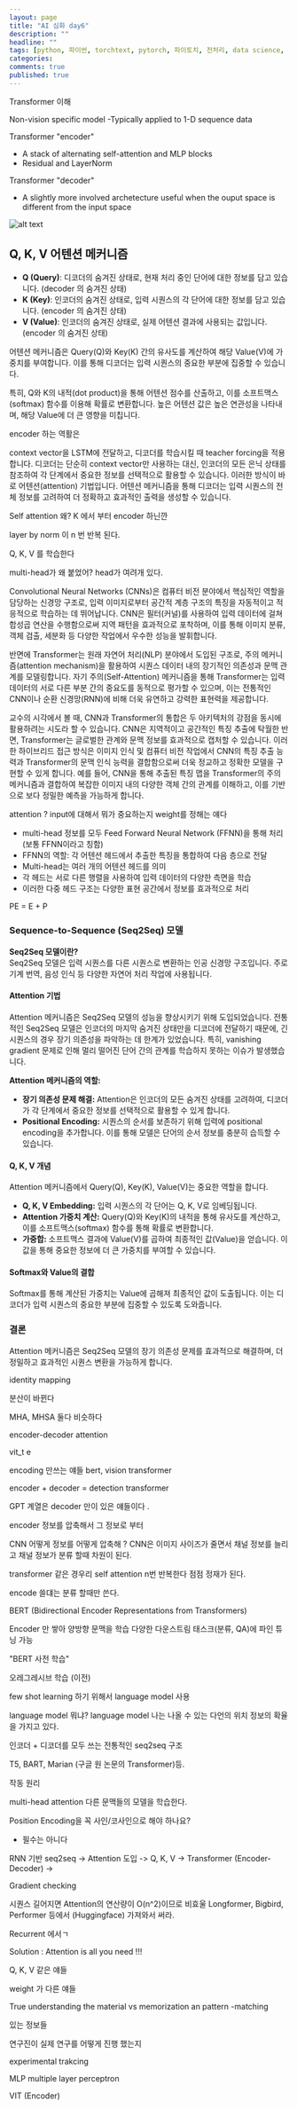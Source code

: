 ```yaml
---
layout: page
title: "AI 심화 day6"
description: ""
headline: ""
tags: [python, 파이썬, torchtext, pytorch, 파이토치, 전처리, data science, 데이터 분석, 딥러닝, 딥러닝 자격증, 머신러닝, 빅데이터]
categories: 
comments: true
published: true
---
```




Transformer 이해

Non-vision specific model
-Typically applied to 1-D sequence data

Transformer "encoder"

- A stack of alternating self-attention and MLP blocks
- Residual and LayerNorm

Transformer "decoder"

- A slightly more involved archetecture useful when the ouput space is different from the input space

![alt text](http://jalammar.github.io/images/t/transformer_decoding_2.gif)

## Q, K, V 어텐션 메커니즘

- **Q (Query)**: 디코더의 숨겨진 상태로, 현재 처리 중인 단어에 대한 정보를 담고 있습니다. (decoder 의 숨겨진 상태)
- **K (Key)**: 인코더의 숨겨진 상태로, 입력 시퀀스의 각 단어에 대한 정보를 담고 있습니다. (encoder 의 숨겨진 상태)
- **V (Value)**: 인코더의 숨겨진 상태로, 실제 어텐션 결과에 사용되는 값입니다. (encoder 의 숨겨진 상태)

어텐션 메커니즘은 Query(Q)와 Key(K) 간의 유사도를 계산하여 해당 Value(V)에 가중치를 부여합니다. 이를 통해 디코더는 입력 시퀀스의 중요한 부분에 집중할 수 있습니다.

특히, Q와 K의 내적(dot product)을 통해 어텐션 점수를 산출하고, 이를 소프트맥스(softmax) 함수를 이용해 확률로 변환합니다. 높은 어텐션 값은 높은 연관성을 나타내며, 해당 Value에 더 큰 영향을 미칩니다.

encoder 하는 역활은

context vector을 LSTM에 전달하고, 디코더를 학습시킬 때 teacher forcing을 적용합니다. 디코더는 단순히 context vector만 사용하는 대신, 인코더의 모든 은닉 상태를 참조하여 각 단계에서 중요한 정보를 선택적으로 활용할 수 있습니다. 이러한 방식이 바로 어텐션(attention) 기법입니다. 어텐션 메커니즘을 통해 디코더는 입력 시퀀스의 전체 정보를 고려하여 더 정확하고 효과적인 출력을 생성할 수 있습니다.

Self attention  왜? K 에서 부터 encoder 하닌깐

layer by norm 이  n 번 반복 된다.

Q, K, V 를 학습한다

multi-head가 왜 붙었어? head가 여려개 있다.

Convolutional Neural Networks (CNNs)은 컴퓨터 비전 분야에서 핵심적인 역할을 담당하는 신경망 구조로, 입력 이미지로부터 공간적 계층 구조의 특징을 자동적이고 적응적으로 학습하는 데 뛰어납니다. CNN은 필터(커널)를 사용하여 입력 데이터에 걸쳐 합성곱 연산을 수행함으로써 지역 패턴을 효과적으로 포착하며, 이를 통해 이미지 분류, 객체 검출, 세분화 등 다양한 작업에서 우수한 성능을 발휘합니다.

반면에 Transformer는 원래 자연어 처리(NLP) 분야에서 도입된 구조로, 주의 메커니즘(attention mechanism)을 활용하여 시퀀스 데이터 내의 장기적인 의존성과 문맥 관계를 모델링합니다. 자기 주의(Self-Attention) 메커니즘을 통해 Transformer는 입력 데이터의 서로 다른 부분 간의 중요도를 동적으로 평가할 수 있으며, 이는 전통적인 CNN이나 순환 신경망(RNN)에 비해 더욱 유연하고 강력한 표현력을 제공합니다.

교수의 시각에서 볼 때, CNN과 Transformer의 통합은 두 아키텍처의 강점을 동시에 활용하려는 시도라 할 수 있습니다. CNN은 지역적이고 공간적인 특징 추출에 탁월한 반면, Transformer는 글로벌한 관계와 문맥 정보를 효과적으로 캡처할 수 있습니다. 이러한 하이브리드 접근 방식은 이미지 인식 및 컴퓨터 비전 작업에서 CNN의 특징 추출 능력과 Transformer의 문맥 인식 능력을 결합함으로써 더욱 정교하고 정확한 모델을 구현할 수 있게 합니다. 예를 들어, CNN을 통해 추출된 특징 맵을 Transformer의 주의 메커니즘과 결합하여 복잡한 이미지 내의 다양한 객체 간의 관계를 이해하고, 이를 기반으로 보다 정밀한 예측을 가능하게 합니다.

attention ?
 input에 대해서 뭐가 중요하는지 weight를 정해는 얘다

- multi-head 정보를 모두 Feed Forward Neural Network (FFNN)을 통해 처리 (보통 FFNN이라고 칭함)
- FFNN의 역할: 각 어텐션 헤드에서 추출한 특징을 통합하여 다음 층으로 전달
- Multi-head는 여러 개의 어텐션 헤드를 의미
- 각 헤드는 서로 다른 행렬을 사용하여 입력 데이터의 다양한 측면을 학습
- 이러한 다중 헤드 구조는 다양한 표현 공간에서 정보를 효과적으로 처리

PE = E + P

### Sequence-to-Sequence (Seq2Seq) 모델

**Seq2Seq 모델이란?**  
Seq2Seq 모델은 입력 시퀀스를 다른 시퀀스로 변환하는 인공 신경망 구조입니다. 주로 기계 번역, 음성 인식 등 다양한 자연어 처리 작업에 사용됩니다.

#### Attention 기법

Attention 메커니즘은 Seq2Seq 모델의 성능을 향상시키기 위해 도입되었습니다. 전통적인 Seq2Seq 모델은 인코더의 마지막 숨겨진 상태만을 디코더에 전달하기 때문에, 긴 시퀀스의 경우 장기 의존성을 파악하는 데 한계가 있었습니다. 특히, vanishing gradient 문제로 인해 멀리 떨어진 단어 간의 관계를 학습하지 못하는 이슈가 발생했습니다.

**Attention 메커니즘의 역할:**  

- **장기 의존성 문제 해결:** Attention은 인코더의 모든 숨겨진 상태를 고려하여, 디코더가 각 단계에서 중요한 정보를 선택적으로 활용할 수 있게 합니다.
- **Positional Encoding:** 시퀀스의 순서를 보존하기 위해 입력에 positional encoding을 추가합니다. 이를 통해 모델은 단어의 순서 정보를 충분히 습득할 수 있습니다.

#### Q, K, V 개념

Attention 메커니즘에서 Query(Q), Key(K), Value(V)는 중요한 역할을 합니다.

- **Q, K, V Embedding:** 입력 시퀀스의 각 단어는 Q, K, V로 임베딩됩니다.
- **Attention 가중치 계산:** Query(Q)와 Key(K)의 내적을 통해 유사도를 계산하고, 이를 소프트맥스(softmax) 함수를 통해 확률로 변환합니다.
- **가중합:** 소프트맥스 결과에 Value(V)를 곱하여 최종적인 값(Value)을 얻습니다. 이 값을 통해 중요한 정보에 더 큰 가중치를 부여할 수 있습니다.

#### Softmax와 Value의 결합

Softmax를 통해 계산된 가중치는 Value에 곱해져 최종적인 값이 도출됩니다. 이는 디코더가 입력 시퀀스의 중요한 부분에 집중할 수 있도록 도와줍니다.

### 결론

Attention 메커니즘은 Seq2Seq 모델의 장기 의존성 문제를 효과적으로 해결하며, 더 정밀하고 효과적인 시퀀스 변환을 가능하게 합니다.

identity mapping

분산이 바뀐다

MHA, MHSA 둘다 비슷하다

encoder-decoder attention

vit_t e

encoding 만쓰는 얘들 bert, vision transformer

encoder + decoder = detection transformer

GPT 계열은 decoder 만이 있은 얘들이다 .

encoder 정보를 압축해서 그 정보로 부터

CNN 어떻게 정보를 어떻게 압축해 ? CNN은 이미지 사이즈가 줄면서 채널 정보를 늘리고 채널 정보가 분류 할때 차원이 된다.

transformer 같은 경우리 self attention n번 반복한다 점점 정재가 된다.

encode 쓸댸는 분류 할때만 쓴다.

BERT (Bidirectional Encoder Representations from Transformers)

Encoder 만 쌓아 양방향 문맥을 학습
다양한 다운스트림 태스크(분류, QA)에 파인 튜닝 가능

"BERT 사전 학습"

오레그레시브 학습 (이전)

few shot learning 하기 위해서 language model 사용

language model 뭐냐? language model 나는 나올 수 있는 다언의 위치 정보의 확율을 가지고 있다.

인코더 + 디코더를 모두 쓰는 전통적인 seq2seq 구조

T5, BART, Marian (구글 원 논문의 Transformer)등.

작동 원리

multi-head attention 다른 문맥들의 모델을 학습한다.

Position Encoding을 꼭 사인/코사인으로 해야 하나요?

- 필수는 아니다

RNN 기반 seq2seq -> Attention 도입 -> Q, K, V  -> Transformer (Encoder-Decoder) ->

Gradient checking

시퀀스 길어지면 Attention의 연산량이 O(n^2)이므로 비효울
Longformer, Bigbird, Performer 등에서 (Huggingface) 가져와서 써라.

Recurrent 에서ㄱ

Solution : Attention  is all you need !!!

Q, K, V  같은 얘들

weight 가 다른 얘들

True understanding the material vs memorization an pattern -matching

있는 정보들

연구진이 실제 연구를 어떻게 진행 했는지

experimental trakcing

MLP multiple layer perceptron

VIT (Encoder)
